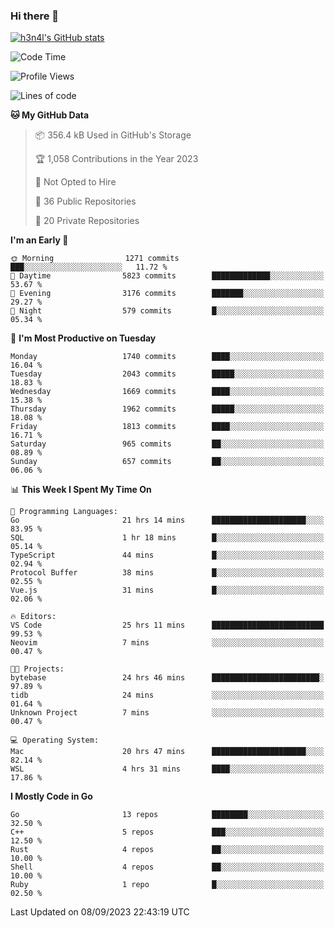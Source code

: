 ### Hi there 👋

[![h3n4l's GitHub stats](https://github-readme-stats.vercel.app/api?username=h3n4l&count_private=true&show_icons=true&theme=radical)](https://github.com/h3n4l/github-readme-stats)

<!--START_SECTION:waka-->
![Code Time](http://img.shields.io/badge/Code%20Time-1%2C576%20hrs%2011%20mins-blue)

![Profile Views](http://img.shields.io/badge/Profile%20Views-13-blue)

![Lines of code](https://img.shields.io/badge/From%20Hello%20World%20I%27ve%20Written-3.0%20million%20lines%20of%20code-blue)

**🐱 My GitHub Data** 

> 📦 356.4 kB Used in GitHub's Storage 
 > 
> 🏆 1,058 Contributions in the Year 2023
 > 
> 🚫 Not Opted to Hire
 > 
> 📜 36 Public Repositories 
 > 
> 🔑 20 Private Repositories 
 > 
**I'm an Early 🐤** 

```text
🌞 Morning                1271 commits        ███░░░░░░░░░░░░░░░░░░░░░░   11.72 % 
🌆 Daytime                5823 commits        █████████████░░░░░░░░░░░░   53.67 % 
🌃 Evening                3176 commits        ███████░░░░░░░░░░░░░░░░░░   29.27 % 
🌙 Night                  579 commits         █░░░░░░░░░░░░░░░░░░░░░░░░   05.34 % 
```
📅 **I'm Most Productive on Tuesday** 

```text
Monday                   1740 commits        ████░░░░░░░░░░░░░░░░░░░░░   16.04 % 
Tuesday                  2043 commits        █████░░░░░░░░░░░░░░░░░░░░   18.83 % 
Wednesday                1669 commits        ████░░░░░░░░░░░░░░░░░░░░░   15.38 % 
Thursday                 1962 commits        █████░░░░░░░░░░░░░░░░░░░░   18.08 % 
Friday                   1813 commits        ████░░░░░░░░░░░░░░░░░░░░░   16.71 % 
Saturday                 965 commits         ██░░░░░░░░░░░░░░░░░░░░░░░   08.89 % 
Sunday                   657 commits         ██░░░░░░░░░░░░░░░░░░░░░░░   06.06 % 
```


📊 **This Week I Spent My Time On** 

```text
💬 Programming Languages: 
Go                       21 hrs 14 mins      █████████████████████░░░░   83.95 % 
SQL                      1 hr 18 mins        █░░░░░░░░░░░░░░░░░░░░░░░░   05.14 % 
TypeScript               44 mins             █░░░░░░░░░░░░░░░░░░░░░░░░   02.94 % 
Protocol Buffer          38 mins             █░░░░░░░░░░░░░░░░░░░░░░░░   02.55 % 
Vue.js                   31 mins             █░░░░░░░░░░░░░░░░░░░░░░░░   02.06 % 

🔥 Editors: 
VS Code                  25 hrs 11 mins      █████████████████████████   99.53 % 
Neovim                   7 mins              ░░░░░░░░░░░░░░░░░░░░░░░░░   00.47 % 

🐱‍💻 Projects: 
bytebase                 24 hrs 46 mins      ████████████████████████░   97.89 % 
tidb                     24 mins             ░░░░░░░░░░░░░░░░░░░░░░░░░   01.64 % 
Unknown Project          7 mins              ░░░░░░░░░░░░░░░░░░░░░░░░░   00.47 % 

💻 Operating System: 
Mac                      20 hrs 47 mins      █████████████████████░░░░   82.14 % 
WSL                      4 hrs 31 mins       ████░░░░░░░░░░░░░░░░░░░░░   17.86 % 
```

**I Mostly Code in Go** 

```text
Go                       13 repos            ████████░░░░░░░░░░░░░░░░░   32.50 % 
C++                      5 repos             ███░░░░░░░░░░░░░░░░░░░░░░   12.50 % 
Rust                     4 repos             ██░░░░░░░░░░░░░░░░░░░░░░░   10.00 % 
Shell                    4 repos             ██░░░░░░░░░░░░░░░░░░░░░░░   10.00 % 
Ruby                     1 repo              █░░░░░░░░░░░░░░░░░░░░░░░░   02.50 % 
```




 Last Updated on 08/09/2023 22:43:19 UTC
<!--END_SECTION:waka-->

